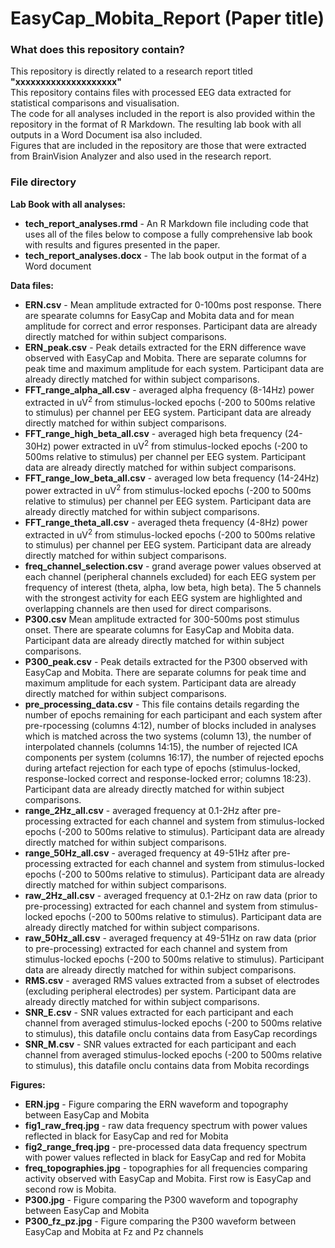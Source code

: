 # EasyCap_Mobita_Report (Paper title)   
  
### What does this repository contain?  
This repository is directly related to a research report titled **"xxxxxxxxxxxxxxxxxxxx"**   
This repository contains files with processed EEG data extracted for statistical comparisons and visualisation.  
The code for all analyses included in the report is also provided within the repository in the format of R Markdown. The resulting lab book with all outputs in a Word Document isa also included.  
Figures that are included in the repository are those that were extracted from BrainVision Analyzer and also used in the research report.  
  
### File directory  
**Lab Book with all analyses:**  
- **tech_report_analyses.rmd** - An R Markdown file including code that uses all of the files below to compose a fully comprehensive lab book with results and figures presented in the paper.  
- **tech_report_analyses.docx** - The lab book output in the format of a Word document  

**Data files:**  
- **ERN.csv** - Mean amplitude extracted for 0-100ms post response. There are spearate columns for EasyCap and Mobita data and for mean amplitude for correct and error responses. Participant data are already directly matched for within subject comparisons.   
- **ERN_peak.csv** - Peak details extracted for the ERN difference wave observed with EasyCap and Mobita. There are separate columns for peak time and maximum amplitude for each system. Participant data are already directly matched for within subject comparisons.  
- **FFT_range_alpha_all.csv** - averaged alpha frequency (8-14Hz) power extracted in uV<sup>2</sup> from stimulus-locked epochs (-200 to 500ms relative to stimulus) per channel per EEG system. Participant data are already directly matched for within subject comparisons.  
- **FFT_range_high_beta_all.csv** - averaged high beta frequency (24-30Hz) power extracted in uV<sup>2</sup> from stimulus-locked epochs (-200 to 500ms relative to stimulus) per channel per EEG system. Participant data are already directly matched for within subject comparisons.
- **FFT_range_low_beta_all.csv** - averaged low beta frequency (14-24Hz) power extracted in uV<sup>2</sup> from stimulus-locked epochs (-200 to 500ms relative to stimulus) per channel per EEG system. Participant data are already directly matched for within subject comparisons.
- **FFT_range_theta_all.csv** - averaged theta frequency (4-8Hz) power extracted in uV<sup>2</sup> from stimulus-locked epochs (-200 to 500ms relative to stimulus) per channel per EEG system. Participant data are already directly matched for within subject comparisons.  
- **freq_channel_selection.csv** - grand average power values observed at each channel (peripheral channels excluded) for each EEG system per frequency of interest (theta, alpha, low beta, high beta). The 5 channels with the strongest activity for each EEG system are highlighted and overlapping channels are then used for direct comparisons.  
- **P300.csv** Mean amplitude extracted for 300-500ms post stimulus onset. There are spearate columns for EasyCap and Mobita data. Participant data are already directly matched for within subject comparisons.  
- **P300_peak.csv** - Peak details extracted for the P300 observed with EasyCap and Mobita. There are separate columns for peak time and maximum amplitude for each system. Participant data are already directly matched for within subject comparisons.  
- **pre_processing_data.csv** - This file contains details regarding the number of epochs remaining for each participant and each system after pre-rpocessing (columns 4:12), number of blocks included in analyses which is matched across the two systems (column 13), the number of interpolated channels (columns 14:15), the number of rejected ICA components per system (columns 16:17), the number of rejected epochs during artefact rejection for each type of epochs (stimulus-locked, response-locked correct and response-locked error; columns 18:23). Participant data are already directly matched for within subject comparisons.   
- **range_2Hz_all.csv** - averaged frequency at 0.1-2Hz after pre-processing extracted for each channel and system from stimulus-locked epochs (-200 to 500ms relative to stimulus). Participant data are already directly matched for within subject comparisons.  
- **range_50Hz_all.csv** - averaged frequency at 49-51Hz after pre-processing extracted for each channel and system from stimulus-locked epochs (-200 to 500ms relative to stimulus). Participant data are already directly matched for within subject comparisons.
- **raw_2Hz_all.csv** - averaged frequency at 0.1-2Hz on raw data (prior to pre-processing) extracted for each channel and system from stimulus-locked epochs (-200 to 500ms relative to stimulus). Participant data are already directly matched for within subject comparisons.
- **raw_50Hz_all.csv** - averaged frequency at 49-51Hz on raw data (prior to pre-processing) extracted for each channel and system from stimulus-locked epochs (-200 to 500ms relative to stimulus). Participant data are already directly matched for within subject comparisons.
- **RMS.csv** - averaged RMS values extracted from a subset of electrodes (excluding peripheral electrodes) per system. Participant data are already directly matched for within subject comparisons.  
- **SNR_E.csv** - SNR values extracted for each participant and each channel from averaged stimulus-locked epochs (-200 to 500ms relative to stimulus), this datafile onclu contains data from EasyCap recordings
- **SNR_M.csv** - SNR values extracted for each participant and each channel from averaged stimulus-locked epochs (-200 to 500ms relative to stimulus), this datafile onclu contains data from Mobita recordings
  
**Figures:**
- **ERN.jpg** - Figure comparing the ERN waveform and topography between EasyCap and Mobita  
- **fig1_raw_freq.jpg** - raw data frequency spectrum with power values reflected in black for EasyCap and red for Mobita  
- **fig2_range_freq.jpg** - pre-processed data data frequency spectrum with power values reflected in black for EasyCap and red for Mobita  
- **freq_topographies.jpg** - topographies for all frequencies comparing activity observed with EasyCap and Mobita. First row is EasyCap and second row is Mobita.  
- **P300.jpg** - Figure comparing the P300 waveform and topography between EasyCap and Mobita  
- **P300_fz_pz.jpg** - Figure comparing the P300 waveform between EasyCap and Mobita at Fz and Pz channels 
